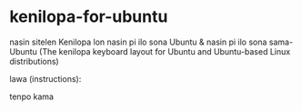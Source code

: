 # kenilopa-for-ubuntu
nasin sitelen Kenilopa lon nasin pi ilo sona Ubuntu &amp; nasin pi ilo sona sama-Ubuntu (The kenilopa keyboard layout for Ubuntu and Ubuntu-based Linux distributions)

lawa (instructions):

tenpo kama
